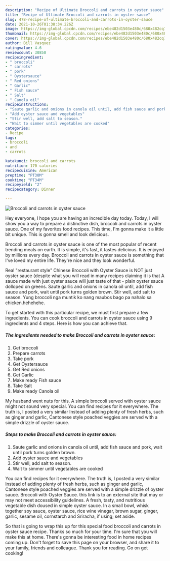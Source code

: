 ```yaml
---
description: "Recipe of Ultimate Broccoli and carrots in oyster sauce"
title: "Recipe of Ultimate Broccoli and carrots in oyster sauce"
slug: 478-recipe-of-ultimate-broccoli-and-carrots-in-oyster-sauce
date: 2021-10-26T01:38:34.226Z
image: https://img-global.cpcdn.com/recipes/ebe482d1503e480c/680x482cq70/broccoli-and-carrots-in-oyster-sauce-recipe-main-photo.jpg
thumbnail: https://img-global.cpcdn.com/recipes/ebe482d1503e480c/680x482cq70/broccoli-and-carrots-in-oyster-sauce-recipe-main-photo.jpg
cover: https://img-global.cpcdn.com/recipes/ebe482d1503e480c/680x482cq70/broccoli-and-carrots-in-oyster-sauce-recipe-main-photo.jpg
author: Bill Vasquez
ratingvalue: 4.6
reviewcount: 30850
recipeingredient:
- " broccoli"
- " carrots"
- " pork"
- " Oystersauce"
- " Red onions"
- " Garlic"
- " Fish sauce"
- " Salt"
- " Canola oil"
recipeinstructions:
- "Saute garlic and onions in canola oil until, add fish sauce and pork, wait until pork turns golden brown."
- "Add oyster sauce and vegetables"
- "Stir well, add salt to season."
- "Wait to simmer until vegetables are cooked"
categories:
- Recipe
tags:
- broccoli
- and
- carrots

katakunci: broccoli and carrots 
nutrition: 170 calories
recipecuisine: American
preptime: "PT30M"
cooktime: "PT34M"
recipeyield: "2"
recipecategory: Dinner

---
```



![Broccoli and carrots in oyster sauce](https://img-global.cpcdn.com/recipes/ebe482d1503e480c/680x482cq70/broccoli-and-carrots-in-oyster-sauce-recipe-main-photo.jpg)

Hey everyone, I hope you are having an incredible day today. Today, I will show you a way to prepare a distinctive dish, broccoli and carrots in oyster sauce. One of my favorites food recipes. This time, I'm gonna make it a little bit unique. This is gonna smell and look delicious.

Broccoli and carrots in oyster sauce is one of the most popular of recent trending meals on earth. It is simple, it's fast, it tastes delicious. It is enjoyed by millions every day. Broccoli and carrots in oyster sauce is something that I've loved my entire life. They're nice and they look wonderful.

Real &#34;restaurant style&#34; Chinese Broccoli with Oyster Sauce is NOT just oyster sauce (despite what you will read in many recipes claiming it is that A sauce made with just oyster sauce will just taste of that - plain oyster sauce dolloped on greens. Saute garlic and onions in canola oil until, add fish sauce and pork, wait until pork turns golden brown. Stir well, add salt to season. Yung broccoli nga muntik ko nang maubos bago pa nahalo sa chicken.hehehehe.


To get started with this particular recipe, we must first prepare a few ingredients. You can cook broccoli and carrots in oyster sauce using 9 ingredients and 4 steps. Here is how you can achieve that.

<!--inarticleads1-->

##### The ingredients needed to make Broccoli and carrots in oyster sauce:

1. Get  broccoli
1. Prepare  carrots
1. Take  pork
1. Get  Oystersauce
1. Get  Red onions
1. Get  Garlic
1. Make ready  Fish sauce
1. Take  Salt
1. Make ready  Canola oil


My husband went nuts for this. A simple broccoli served with oyster sauce might not sound very special. You can find recipes for it everywhere. The truth is, I posted a very similar Instead of adding plenty of fresh herbs, such as ginger and garlic, Cantonese style poached veggies are served with a simple drizzle of oyster sauce. 

<!--inarticleads2-->

##### Steps to make Broccoli and carrots in oyster sauce:

1. Saute garlic and onions in canola oil until, add fish sauce and pork, wait until pork turns golden brown.
1. Add oyster sauce and vegetables
1. Stir well, add salt to season.
1. Wait to simmer until vegetables are cooked


You can find recipes for it everywhere. The truth is, I posted a very similar Instead of adding plenty of fresh herbs, such as ginger and garlic, Cantonese style poached veggies are served with a simple drizzle of oyster sauce. Broccoli with Oyster Sauce. this link is to an external site that may or may not meet accessibility guidelines. A fresh, tasty, and nutritious vegetable dish doused in simple oyster sauce. In a small bowl, whisk together soy sauce, oyster sauce, rice wine vinegar, brown sugar, ginger, garlic, sesame oil, cornstarch and Sriracha, if using; set aside. 

So that is going to wrap this up for this special food broccoli and carrots in oyster sauce recipe. Thanks so much for your time. I'm sure that you will make this at home. There's gonna be interesting food in home recipes coming up. Don't forget to save this page on your browser, and share it to your family, friends and colleague. Thank you for reading. Go on get cooking!
